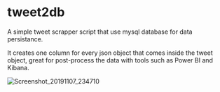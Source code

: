 # tweet2db
A simple tweet scrapper script that use mysql database for data persistance.

It creates one column for every json object that comes inside the tweet object, great for post-process the data 
with tools such as Power BI and Kibana.

![Screenshot_20191107_234710](https://user-images.githubusercontent.com/44653624/68445773-9ba3c400-01b9-11ea-9e04-250a6ebe9f39.png)
